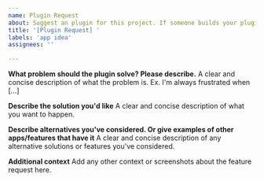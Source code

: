 ```yaml
---
name: Plugin Request
about: Suggest an plugin for this project. If someone builds your plugin, you get $100. Best plugin idea of the month gets $100
title: '[Plugin Request] '
labels: 'app idea'
assignees: ''

---
```


**What problem should the plugin solve? Please describe.**
A clear and concise description of what the problem is. Ex. I'm always frustrated when [...]

**Describe the solution you'd like**
A clear and concise description of what you want to happen.

**Describe alternatives you've considered. Or give examples of other apps/features that have it**
A clear and concise description of any alternative solutions or features you've considered.

**Additional context**
Add any other context or screenshots about the feature request here.
